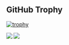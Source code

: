 ## GitHub Trophy

[![trophy](https://github-profile-trophy.vercel.app/?username=KazuyaMatsunaga&theme=onedark)](https://github.com/ryo-ma/github-profile-trophy)

<a href="https://github.com/anuraghazra/github-readme-stats">
  <img align="left" src="https://github-readme-stats.vercel.app/api?username=KazuyaMatsunaga&count_private=true&show_icons=true&theme=tokyonight" />
</a>
<a href="https://github.com/anuraghazra/github-readme-stats">
  <img align="left" src="https://github-readme-stats.vercel.app/api/top-langs/?username=KazuyaMatsunaga&exclude_repo=capr1net-blog
,game_memo,KazuyaMatsunaga,graduation_thesis,toy_app,hello_app,sample_app,learning-area,serverless-handson,Battari-Android,docker-openvswitch,go-slack-interactive&theme=tokyonight" />
</a>